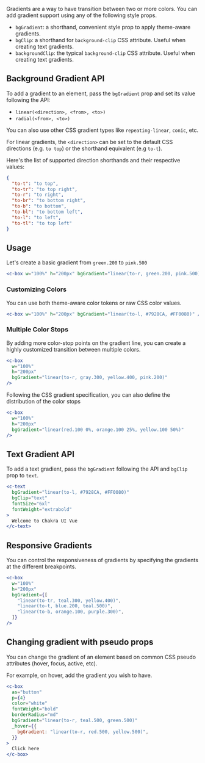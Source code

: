 Gradients are a way to have transition between two or more colors. You can add
gradient support using any of the following style props.

- `bgGradient`: a shorthand, convenient style prop to apply theme-aware
  gradients.
- `bgClip`: a shorthand for `background-clip` CSS attribute. Useful when
  creating text gradients.
- `backgroundClip`: the typical `background-clip` CSS attribute. Useful when
  creating text gradients.

## Background Gradient API

To add a gradient to an element, pass the `bgGradient` prop and set its value
following the API:

- `linear(<direction>, <from>, <to>)`
- `radial(<from>, <to>)`

You can also use other CSS gradient types like `repeating-linear`, `conic`, etc.

For linear gradients, the `<direction>` can be set to the default CSS directions
(e.g. `to top`) or the shorthand equivalent (e.g `to-t`).

Here's the list of supported direction shorthands and their respective values:

```json
{
  "to-t": "to top",
  "to-tr": "to top right",
  "to-r": "to right",
  "to-br": "to bottom right",
  "to-b": "to bottom",
  "to-bl": "to bottom left",
  "to-l": "to left",
  "to-tl": "to top left"
}
```

## Usage

Let's create a basic gradient from `green.200` to `pink.500`

```jsx
<c-box w="100%" h="200px" bgGradient="linear(to-r, green.200, pink.500)" />
```

### Customizing Colors

You can use both theme-aware color tokens or raw CSS color values.

```jsx
<c-box w="100%" h="200px" bgGradient="linear(to-l, #7928CA, #FF0080)" />
```

### Multiple Color Stops

By adding more color-stop points on the gradient line, you can create a highly
customized transition between multiple colors.

```jsx
<c-box
  w="100%"
  h="200px"
  bgGradient="linear(to-r, gray.300, yellow.400, pink.200)"
/>
```

Following the CSS gradient specification, you can also define the distribution
of the color stops

```jsx
<c-box
  w="100%"
  h="200px"
  bgGradient="linear(red.100 0%, orange.100 25%, yellow.100 50%)"
/>
```

## Text Gradient API

To add a text gradient, pass the `bgGradient` following the API and `bgClip`
prop to `text`.

```jsx
<c-text
  bgGradient="linear(to-l, #7928CA, #FF0080)"
  bgClip="text"
  fontSize="6xl"
  fontWeight="extrabold"
>
  Welcome to Chakra UI Vue
</c-text>
```

## Responsive Gradients

You can control the responsiveness of gradients by specifying the gradients at
the different breakpoints.

```jsx
<c-box
  w="100%"
  h="200px"
  bgGradient={[
    "linear(to-tr, teal.300, yellow.400)",
    "linear(to-t, blue.200, teal.500)",
    "linear(to-b, orange.100, purple.300)",
  ]}
/>
```

## Changing gradient with pseudo props

You can change the gradient of an element based on common CSS pseudo attributes
(hover, focus, active, etc).

For example, on hover, add the gradient you wish to have.

```jsx
<c-box
  as="button"
  p={4}
  color="white"
  fontWeight="bold"
  borderRadius="md"
  bgGradient="linear(to-r, teal.500, green.500)"
  _hover={{
    bgGradient: "linear(to-r, red.500, yellow.500)",
  }}
>
  Click here
</c-box>
```
